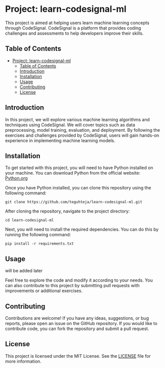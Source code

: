 # Project: learn-codesignal-ml

This project is aimed at helping users learn machine learning concepts through CodeSignal. CodeSignal is a platform that provides coding challenges and assessments to help developers improve their skills.

## Table of Contents
- [Project: learn-codesignal-ml](#project-learn-codesignal-ml)
  - [Table of Contents](#table-of-contents)
  - [Introduction](#introduction)
  - [Installation](#installation)
  - [Usage](#usage)
  - [Contributing](#contributing)
  - [License](#license)

## Introduction
In this project, we will explore various machine learning algorithms and techniques using CodeSignal. We will cover topics such as data preprocessing, model training, evaluation, and deployment. By following the exercises and challenges provided by CodeSignal, users will gain hands-on experience in implementing machine learning models.

## Installation
To get started with this project, you will need to have Python installed on your machine. You can download Python from the official website: [Python.org](https://www.python.org/)

Once you have Python installed, you can clone this repository using the following command:

```
git clone https://github.com/teguhteja/learn-codesignal-ml.git
```

After cloning the repository, navigate to the project directory:

```
cd learn-codesignal-ml
```

Next, you will need to install the required dependencies. You can do this by running the following command:

```
pip install -r requirements.txt
```

## Usage
will be added later

Feel free to explore the code and modify it according to your needs. You can also contribute to this project by submitting pull requests with improvements or additional exercises.

## Contributing
Contributions are welcome! If you have any ideas, suggestions, or bug reports, please open an issue on the GitHub repository. If you would like to contribute code, you can fork the repository and submit a pull request.

## License
This project is licensed under the MIT License. See the [LICENSE](LICENSE) file for more information.
